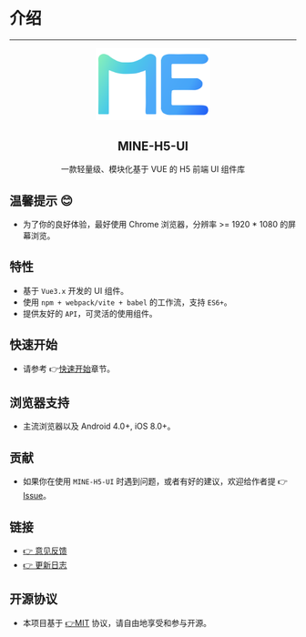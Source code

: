 # 介绍

---

<p align="center">
    <a href="/">
        <img src="../assets/logo.svg" width="200px" title="mineh5ui" alt="mineh5ui">
    </a>
</p>
<h2 align="center">MINE-H5-UI</h2>
<p align="center">一款轻量级、模块化基于 VUE 的 H5 前端 UI 组件库</p>

## 温馨提示 😊

- 为了你的良好体验，最好使用 Chrome 浏览器，分辨率 >= 1920 \* 1080 的屏幕浏览。

## 特性

- 基于 `Vue3.x` 开发的 UI 组件。
- 使用 `npm + webpack/vite + babel` 的工作流，支持 `ES6+`。
- 提供友好的 `API`，可灵活的使用组件。

## 快速开始

- 请参考 👉[快速开始](/doc/start)章节。

## 浏览器支持

- 主流浏览器以及 Android 4.0+, iOS 8.0+。

## 贡献

- 如果你在使用 `MINE-H5-UI` 时遇到问题，或者有好的建议，欢迎给作者提 👉 [Issue](https://github.com/biaov/MINE-H5-UI/issues)。

## 链接

- [👉 意见反馈](https://github.com/biaov/MINE-H5-UI/issues)
- [👉 更新日志](/doc/logs)

## 开源协议

- 本项目基于 [👉MIT](http://opensource.org/licenses/MIT) 协议，请自由地享受和参与开源。

